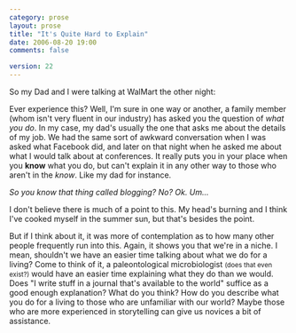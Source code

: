 ```yaml
---
category: prose
layout: prose
title: "It's Quite Hard to Explain"
date: 2006-08-20 19:00
comments: false

version: 22
---
```


So my Dad and I were talking at WalMart the other night:

<dialog>
<dt>Dad</dt>
<dd>So how do you like your new job?</dd>
<dt>Me</dt>
<dd>It's great Dad, it's really fun.</dd>
<dt>Dad</dt>
<dd>So what does your company do again?</dd>
<dd>_* Insert semi-blank look._</dd>
<dt>Me</dt>
<dd>You know that thing that Steffi uses called LiveJournal?</dd>
<dt>Dad</dt>
<dd>Yeah.</dd>
<dt>Me</dt><dd>Well, the company makes a competitive product, which is WordPress.</dd>
<dd>_* Insert nervous smile._</dd>
<dt>Dad</dt>
<dd>Oh okay.</dd>
</dialog>

Ever experience this? Well, I'm sure in one way or another, a family member (whom isn't very fluent in our industry) has asked you the question of _what you do_. In my case, my dad's usually the one that asks me about the details of my job. We had the same sort of awkward conversation when I was asked what Facebook did, and later on that night when he asked me about what I would talk about at conferences. It really puts you in your place when you **know** what you do, but can't explain it in any other way to those who aren't in the _know_. Like my dad for instance.

_So you know that thing called blogging? No? Ok. Um..._

I don't believe there is much of a point to this. My head's burning and I think I've cooked myself in the summer sun, but that's besides the point.

But if I think about it, it was more of contemplation as to how many other people frequently run into this. Again, it shows you that we're in a niche. I mean, shouldn't we have an easier time talking about what we do for a living? Come to think of it, a paleontological microbiologist <small>(does that even exist?)</small> would have an easier time explaining what they do than we would. Does "I write stuff in a journal that's available to the world" suffice as a good enough explanation? What do you think? How do you describe what you do for a living to those who are unfamiliar with our world? Maybe those who are more experienced in storytelling can give us novices a bit of assistance.

